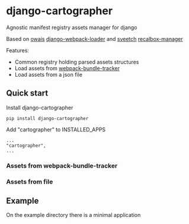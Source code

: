 # django-cartographer
Agnostic manifest registry assets manager for django

Based on [owais](https://github.com/owais) [django-webpack-loader](https://github.com/owais/django-webpack-loader) and [sveetch]( https://github.com/sveetch) [recalbox-manager](https://github.com/sveetch/recalbox-manager)


Features:
- Common registry holding parsed assets structures
- Load assets from [webpack-bundle-tracker](https://github.com/owais/webpack-bundle-tracker)
- Load assets from a json file

Quick start
-----------
Install django-cartographer
```
pip install django-cartographer
```

Add "cartographer" to INSTALLED_APPS
```
...
"cartographer",
...
```

### Assets from webpack-bundle-tracker
### Assets from file


Example
-------

On the example directory there is a minimal application
